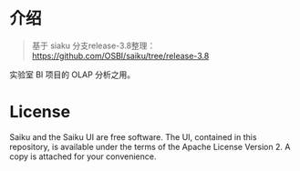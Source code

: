 
# 介绍

> 基于 siaku 分支release-3.8整理：https://github.com/OSBI/saiku/tree/release-3.8

实验室 BI 项目的 OLAP 分析之用。


# License

Saiku and the Saiku UI are free software. The UI, contained in this repository, is available under the terms of the Apache License Version 2. A copy is attached for your convenience.